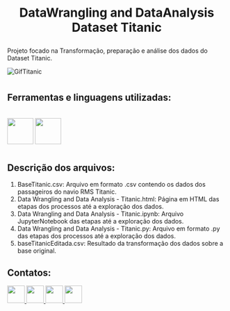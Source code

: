 # <p align=center> DataWrangling and DataAnalysis Dataset Titanic </p>
Projeto focado na Transformação, preparação e análise dos dados do Dataset Titanic.


![GifTitanic](https://user-images.githubusercontent.com/54869201/149949807-75249489-c8f9-427d-96b6-954f8b8ad8f8.gif)

#

## Ferramentas e linguagens utilizadas:


<div>
 
&nbsp;        
<img height=60 width=60 src="https://cdn.jsdelivr.net/gh/devicons/devicon/icons/jupyter/jupyter-original-wordmark.svg" />
<img height=60 width=60 src="https://cdn.jsdelivr.net/gh/devicons/devicon/icons/python/python-original.svg" />
</div>

#

## Descrição dos arquivos:

 1. BaseTitanic.csv: Arquivo em formato .csv contendo os dados dos passageiros do navio RMS Titanic.
 2. Data Wrangling and Data Analysis - Titanic.html: Página em HTML das etapas dos processos até a exploração dos dados.
 3. Data Wrangling and Data Analysis - Titanic.ipynb: Arquivo JupyterNotebook das etapas até a  exploração dos dados.
 4. Data Wrangling and Data Analysis - Titanic.py: Arquivo em formato .py das etapas dos processos até a  exploração dos dados.
 5. baseTitanicEditada.csv: Resultado da transformação dos dados sobre a base original.

## Contatos:

<div>
   <a href = "mailto:thiago.ferreirawd@gmail.com">
      <img width=40 src="https://cdn.jsdelivr.net/gh/devicons/devicon/icons/google/google-original.svg" />
  </a>
  
  <a href="https://www.linkedin.com/in/tferreirasilva/">
    <img width=40 src="https://cdn.jsdelivr.net/gh/devicons/devicon/icons/linkedin/linkedin-original.svg" />
  </a>
  
  <a href = "https://www.facebook.com/thiago.ferreira.50746">
    <img width=40 src="https://cdn.jsdelivr.net/gh/devicons/devicon/icons/facebook/facebook-original.svg" />
  </a>
 
  <a href = "https://github.com/ThiagoFerreiraWD">
    <img width=40 src="https://cdn.jsdelivr.net/gh/devicons/devicon/icons/github/github-original.svg" />
  </a>     
</div>

